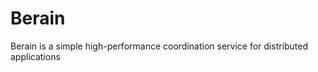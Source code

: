 Berain
=======


 Berain is a simple high-performance coordination service for distributed applications
